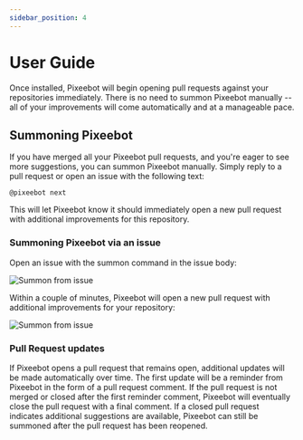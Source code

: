 ```yaml
---
sidebar_position: 4
---
```


# User Guide

Once installed, Pixeebot will begin opening pull requests against your repositories immediately. There is no need to summon Pixeebot manually -- all of your improvements will come automatically and at a manageable pace.

## Summoning Pixeebot

If you have merged all your Pixeebot pull requests, and you're eager to see more suggestions, you can summon Pixeebot manually. Simply reply to a pull request or open an issue with the following text:

`@pixeebot next`

This will let Pixeebot know it should immediately open a new pull request with additional improvements for this repository.

### Summoning Pixeebot via an issue

Open an issue with the summon command in the issue body:

![Summon from issue](/img/summon1.png)

Within a couple of minutes, Pixeebot will open a new pull request with additional improvements for your repository:

![Summon from issue](/img/summon3.png)


### Pull Request updates 

If Pixeebot opens a pull request that remains open, additional updates will be made automatically over time. The first update will be a reminder from Pixeebot in the form of a pull request comment. If the pull request is not merged or closed after the first reminder comment, Pixeebot will eventually close the pull request with a final comment. If a closed pull request indicates additional suggestions are available, Pixeebot can still be summoned after the pull request has been reopened. 
